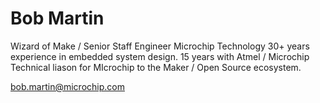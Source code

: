 # Bob Martin 
Wizard of Make / Senior Staff Engineer Microchip Technology
30+ years experience in embedded system design.
15 years with Atmel / Microchip
Technical liason for MIcrochip to the Maker / Open Source ecosystem.

bob.martin@microchip.com

<!---
bobcmartin/bobcmartin is a ✨ special ✨ repository because its `README.md` (this file) appears on your GitHub profile.
You can click the Preview link to take a look at your changes.
--->
